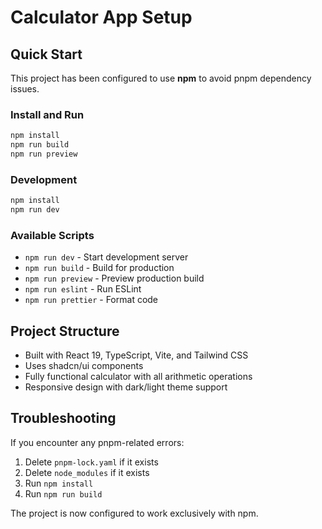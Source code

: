 # Calculator App Setup

## Quick Start

This project has been configured to use **npm** to avoid pnpm dependency issues.

### Install and Run

```bash
npm install
npm run build
npm run preview
```

### Development

```bash
npm install
npm run dev
```

### Available Scripts

- `npm run dev` - Start development server
- `npm run build` - Build for production
- `npm run preview` - Preview production build
- `npm run eslint` - Run ESLint
- `npm run prettier` - Format code

## Project Structure

- Built with React 19, TypeScript, Vite, and Tailwind CSS
- Uses shadcn/ui components
- Fully functional calculator with all arithmetic operations
- Responsive design with dark/light theme support

## Troubleshooting

If you encounter any pnpm-related errors:

1. Delete `pnpm-lock.yaml` if it exists
2. Delete `node_modules` if it exists  
3. Run `npm install`
4. Run `npm run build`

The project is now configured to work exclusively with npm.